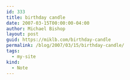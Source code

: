 ```yaml
---
id: 333
title: birthday candle
date: 2007-03-15T00:00:00-04:00
author: Michael Bishop
layout: post
guid: https://miklb.com/birthday-candle
permalink: /blog/2007/03/15/birthday-candle/
tags:
  - my-site
kind:
  - Note
---
```

